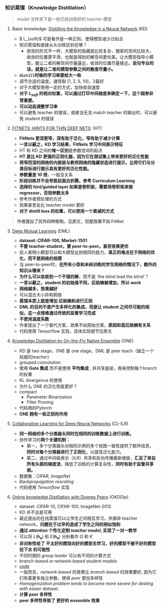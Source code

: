 ### 知识蒸馏（Knowledge Distillation）

> model 文件夹下是一些已经训练好的 teacher 模型

1. Basic knowledge: [Distilling the Knowledge in a Neural Network](1.Distilling-the-Knowledge-in-a-Neural-Network/index.md) (KD)
    - $ L_{soft}$ 可是看作是一种正则，使得模型减少过拟合
    - 知识蒸馏和直接从头训练区别在哪？
        - 收敛的形式不一样，大模型的隐藏层比较复杂，搜索的空间比较大，收敛的位置更平滑，也就是得到的解空间更优美。让大模型指导小模型，能让二者的解空间尽量逼近，收敛的位置尽量接近。**说句专业的话，就是让二者的模型参数之间的散度尽量小。**
    - **`distill`时候的学习率要给大一些**
    - 调节合适的温度。通常取 [1, 2, 5, 10]，2最好
    - 对于大模型使用一定的方式，加快收敛速度
    - **对于 $L_{soft}$ 的相对权重，可以通过打印中间梯度来确定一下，这个超参非常重要。**
    - **可以动态调整学习率**
    - 可以避免 teacher 的错误，或者当无法 match teacher 的输出时，可以避免 student 的错误

2. [FITNETS: HINTS FOR THIN DEEP NETS](2.FITNETS-HINTS-FOR-THIN-DEEP-NETS/index.md): (HT)
    - **FitNets 更深更窄，深有助于泛化，窄有助于减少计算**
    - **一言以蔽之，KD 学习结果，FitNets 学习中间表示特征**
    - HT 和 KD 之间的**唯一区别**是参数空间的起点
    - **HT 是比 KD 更强的正则化器，因为它在测试集上带来更好的泛化性能**
    - **将窄而深的网络的内部层与教师网络的隐藏状态进行提示，比将它们与分类目标进行提示具有更好的泛化性能。**
    - **参数量差 10 倍**，一般没关系
    - **阶段训练并不会导致前面白折腾，参考 Curriculum Learning**
    - **选择的 hint/guided layer 如果是卷积层，需要用卷积核来做 regressor，否则参数太多**
    - 参考作者预处理的方式
    - 效果甚至会比 teacher model 更好
    - **对于 distill loss 的权重，可以使用一个衰减的方式**

> **作者提出了另外四种架构，见原文，但是效果不如 FitNet**

3. [Deep Mutual Learning](3.Deep-Mutual-Learning/index.md) (DML)
    - **dataset: CIFAR-100, Market-1501**
    - **不要 teacher-student，要 peer-to-peer。甚至效果更优**
    - 前人表明小模型可以和大模型达到相同的能力，**真正的难点在于网络的优化，而不是网络的规模**
    - 当 peer-to-peer时，**在所有小型和未经训练的学生网络的情况下，额外的知识从哪来？**
    - **为什么可以收敛到一个不错的解**，而不是 'the blind lead the blind'？
    - **一言以蔽之，student 的初始值不同，后验熵被增加，所以 work**
    - **网络越多，效果越好**
    - 可以混合大小异构网络
    - **蒸馏本质上就是增加 后验熵和进行正则**
    - **DML 的目的不是产生多样化的集成，而是让 student 之间尽可能的相似，这一点很难通过传统的监督学习完成**
    - **不使用温度系数**
    - 作者提出了一个替代方案，效果不如原始方案，**原因和高后验熵有关系**
    - 代码使用 Tensorflow 实现，具体实现细节见原文

4. [Knowledge Distillation by On-the-Fly Native Ensemble](4.Knowledge-Distillation-by-On-the-Fly-Native-Ensemble/index.md)  (ONE)
    - KD 是 two stage，ONE 是 one stage，DML 是 peer teach（缺乏一个权威的teacher）
    - grouped convolution
    - 使用 **Gate 集成** 而不是使用 **平均集成** , 并共享底层，用来控制每个branch的权重
    - KL divergence 的使用
    - 为什么 ONE 的泛化性能更好？
    - compact
        - Parameter Binarization
        - Filter Pruning
    - 代码用的Pytorch
    - **ONE 拥有一些正则的作用**

5. [Collaborative Learning for Deep Neural Networks](5.Collaborative-Learning-for-Deep-Neural-Networks/index.md)    (CL-ILR)
    - **同一网络的多个分类器头同时在相同的训练数据上进行训练。**
    - 协作学习的**两个关键机制：**
        - 第一，多个分类器头对相同示例的多个视图一致性提供了额外信息，**同时对每个分类器进行了正则化**，以提高泛化能力。
        - 第二，通过中间级表示（ILR）共享和反向传播重新缩放，**汇总了来自所有头部的梯度流**，降低了训练的计算复杂性，**同时有助于监督共享层。**
    - 数据集：*CIFAR, ImageNet*
    - *Backpropagation rescaling*
    - 代码使用 *Tensorflow* 实现


6. [Online knowledge Distillation with Diveres Peers](6.Online-knowledge-Distillation-with-Diverse-Peers/index.md)  (OKDDip)
    - dataset: CIFAR-10, CIFAR-100, ImageNet-2012
    - KD 并不总是可用
    - 最近提出的在线蒸馏可以让学生之间相互学习，并摒弃 teacher network，**问题在于过早的造成了学生之间的相似饱和**
    - **通过 *attention* 个性化定制 *teacher model*, 实现了一对一教学**
    - 可以将 $L(\mathbf{h_a})$ 和 $E(\mathbf{h_a})$ 分别看作 $Q$ 和 $K$
    - **非对称性给了 不太好的模型向好的模型去学习，好的模型不被不好的模型拉下水 的可能性**
    - 不同时期的 *group leader* 可以有不同的计算方式
    - *branch-based or network-based student models*
    - *[code](https://github.com/DefangChen/OKDDip-AAAI2020)*
    - 一般而言，*network-based* 的效果比 *branch-based* 的效果要好, 因为它们有着更多独立参数，使得 *peer* 更加多样性
    - *Homogenization problem tends to become more severe for dealing with easier dataset.*
    - **计算 peer 多样性**
    - **peer 多样性导致了 更好的 ensemble 效果**
